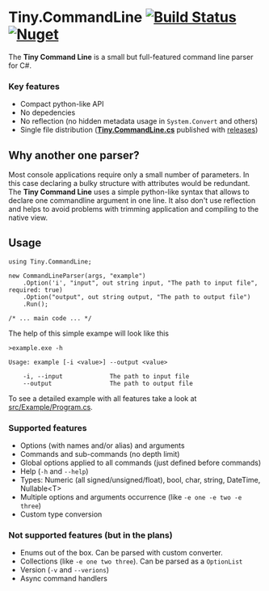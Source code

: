 Tiny.CommandLine [![Build Status](https://github.com/IEVin/Tiny.CommandLine/actions/workflows/main-ci.yml/badge.svg)](https://github.com/IEVin/Tiny.CommandLine/actions/workflows/main-ci.yml)[![Nuget](https://img.shields.io/nuget/v/Tiny.CommandLine)](https://www.nuget.org/packages/Tiny.CommandLine)
=====================

The **Tiny Command Line** is a small but full-featured command line parser for C#. 

### Key features
- Compact python-like API
- No depedencies
- No reflection (no hidden metadata usage in `System.Convert` and others)
- Single file distribution ([**Tiny.CommandLine.cs**](https://github.com/IEVin/Tiny.CommandLine/releases/latest/download/Tiny.CommandLine.cs) published with [releases](https://github.com/IEVin/Tiny.CommandLine/releases/))

Why another one parser?
---------------------
Most console applications require only a small number of parameters. In this case declaring a bulky structure with attributes would be redundant.
The **Tiny Command Line** uses a simple python-like syntax that allows to declare one commandline argument in one line.
It also don't use reflection and helps to avoid problems with trimming application and compiling to the native view.

Usage
---------------------

```CSharp
using Tiny.CommandLine;

new CommandLineParser(args, "example")
    .Option('i', "input", out string input, "The path to input file", required: true)
    .Option("output", out string output, "The path to output file")
    .Run();

/* ... main code ... */
```

The help of this simple exampe will look like this

```
>example.exe -h

Usage: example [-i <value>] --output <value>

    -i, --input             The path to input file
    --output                The path to output file
```

To see a detailed example with all features take a look at [src/Example/Program.cs](https://github.com/IEVin/Tiny.CommandLine/blob/master/src/Example/Program.cs).

### Supported features
- Options (with names and/or alias) and arguments
- Commands and sub-commands (no depth limit)
- Global options applied to all commands (just defined before commands)
- Help (`-h` and `--help`)
- Types: Numeric (all signed/unsigned/float), bool, char, string, DateTime, Nullable&lt;T&gt;
- Multiple options and arguments occurrence (like `-e one -e two -e three`)
- Сustom type conversion

### Not supported features (but in the plans)
- Enums out of the box. Can be parsed with custom converter.
- Collections (like `-e one two three`). Can be parsed as a `OptionList`
- Version (`-v` and `--verions`)
- Async command handlers
